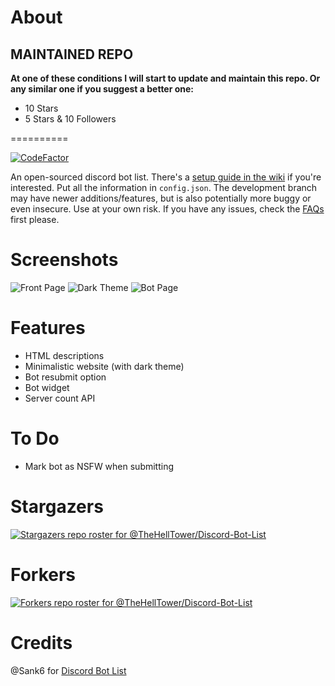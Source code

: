 # About

## MAINTAINED REPO

<strong>At one of these conditions I will start to update and maintain this repo. Or any similar one if you suggest a better one:</strong>

- 10 Stars
- 5 Stars & 10 Followers


==========

[![CodeFactor](https://www.codefactor.io/repository/github/thehelltower/discord-bot-list/badge)](https://www.codefactor.io/repository/github/thehelltower/discord-bot-list)

An open-sourced discord bot list.
There's a [setup guide in the wiki](https://github.com/TheHellTower/Discord-Bot-List/wiki/Setup-Information) if you're interested. Put all the information in `config.json`.
The development branch may have newer additions/features, but is also potentially more buggy or even insecure. Use at your own risk.
If you have any issues, check the [FAQs](https://github.com/TheHellTower/Discord-Bot-List/wiki/FAQs) first please.

# Screenshots
![Front Page](/screenshots/front.png?raw=true "Front Page")
![Dark Theme](/screenshots/dark.png?raw=true "Dark Theme")
![Bot Page](/screenshots/bot.png?raw=true "Bot Page")


# Features
 - HTML descriptions
 - Minimalistic website (with dark theme)
 - Bot resubmit option
 - Bot widget
 - Server count API

# To Do
 - Mark bot as NSFW when submitting

# Stargazers
[![Stargazers repo roster for @TheHellTower/Discord-Bot-List](https://reporoster.com/stars/dark/notext/TheHellTower/Discord-Bot-List)](https://github.com/TheHellTower/Discord-Bot-List/stargazers)

# Forkers
[![Forkers repo roster for @TheHellTower/Discord-Bot-List](https://reporoster.com/forks/dark/notext/TheHellTower/Discord-Bot-List)](https://github.com/TheHellTower/Discord-Bot-List/network/members)

# Credits

@Sank6 for [Discord Bot List](https://github.com/Sank6/Discord-Bot-List)
